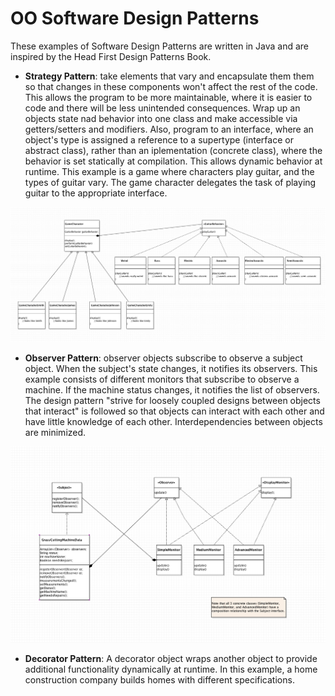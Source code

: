 # OO Software Design Patterns
These examples of Software Design Patterns are written in Java and are inspired by the Head First Design Patterns Book. 

* **Strategy Pattern**: take elements that vary and encapsulate them them so that changes in these components won't affect the rest of the code. This allows the program to be more maintainable, where it is easier to code and there will be less unintended consequences. Wrap up an objects state nad behavior into one class and make accessible via getters/setters and modifiers. Also, program to an interface, where an object's type is assigned a reference to a supertype (interface or abstract class), rather than an iplementation (concrete class), where the behavior is set statically at compilation. This allows dynamic behavior at runtime. This example is a game where characters play guitar, and the types of guitar vary. The game character delegates the task of playing guitar to the appropriate interface.

![Strategy Pattern UML - Guitar Player Game](docs/Strategy-UML.png) 

* **Observer Pattern**: observer objects subscribe to observe a subject object. When the subject's state changes, it notifies its observers. This example consists of different monitors that subscribe to observe a machine. If the machine status changes, it notifies the list of observers. The design pattern "strive for loosely coupled designs between objects that interact" is followed so that objects can interact with each other and have little knowledge of each other. Interdependencies between objects are minimized.   

![Observer Pattern UML - Machine](docs/Observer-UML.png)

* **Decorator Pattern**: A decorator object wraps another object to provide additional functionality dynamically at runtime. In this example, a home construction company builds homes with different specifications.  
